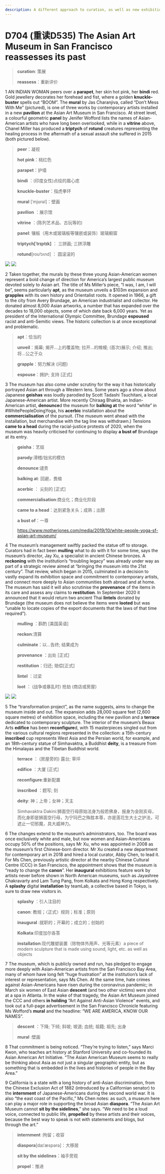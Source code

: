 ```yaml
---
description: A different approach to curation, as well as new exhibition spaces, will bring “the museum into the 21st century”
---
```


# D704 (重读D535) The Asian Art Museum in San Francisco reassesses its past
> **curation**: 策展
 > 
> **reassess**：重新评价
 > 

1 AN INDIAN WOMAN peers over a **parapet**, her skin hot pink, her **bindi** red. Gold jewellery decorates her forehead and fist, where a golden **knuckle-buster** spells out “BOOM”. The **mural** by Jas Charanjiva, called “Don’t Mess With Me” (pictured), is one of three works by contemporary artists installed in a new **pavilion** at the Asian Art Museum in San Francisco. At street level, a colourful geometric **panel** by Jenifer Wofford lists the names of Asian-American artists who have long been overlooked, while in a **vitrine** above, Chanel Miller has produced a **triptych** of **rotund** creatures representing the healing process in the aftermath of a sexual assault she suffered in 2015 (both pictured below).

> **peer**：凝视
>
> **hot pink**：桃红色
>
> **parapet**：护墙
>
> **bindi** ：(印度女性)点绘的眉心痣
>
> **knuckle-buster**：指虎拳环
>
> **mural** [ˈmjʊrəl]：壁画
>
> **pavilion** ：展示馆
>
> **vitrine** ：(陈列艺术品、古玩等的)
>
> **panel**: 镶板（用木或玻璃板等镶嵌或装饰）玻璃橱窗
>
> **triptych[ˈtrɪptɪk]** ： 三拼画; 三拼浮雕
>
> **rotund**[roʊˈtʌnd] ： 圆滚滚的
>

![](./img/boxcnZR0g3ivKE1oOKpvZ6qSi2g.png)
![](./img/boxcnlYdO9B9XmYXJ5XVXwRogxc.png)

2 Taken together, the murals by these three young Asian-American women represent a bold change of direction for America’s largest public museum devoted solely to Asian art. The title of Ms Miller’s piece, “I was, I am, I will be”, seems particularly **apt**, as the museum unveils a $103m expansion and **grapples** with its own history and Orientalist roots. It opened in 1966, a gift to the city from Avery Brundage, an American industrialist and collector. He donated almost 8,000 Asian artworks, a number that has expanded over the decades to 18,000 objects, some of which date back 6,000 years. Yet as president of the International Olympic Committee, Brundage **espoused** racist and anti-Semitic views. The historic collection is at once exceptional and problematic.

> **apt**：恰当的
>
> **unveil**：揭幕; 揭开…上的覆盖物; 拉开…的帷幔; (首次)展示; 介绍; 推出; 将…公之于众
>
> **grapple**：努力解决 (问题)
>
> **espouse**：拥护; 支持 [正式]
>

3 The museum has also come under scrutiny for the way it has historically portrayed Asian art through a Western lens. Some years ago a show about Japanese **geishas** was loudly parodied by Scott Tadashi Tsuchitani, a local Japanese-American artist. More recently Chiraag Bhakta, an Indian-American artist, **denounce**d the museum for **balking at** the word “white” in #WhitePeopleDoingYoga, his **acerbic** installation about the **commercialisation** of the pursuit. (The museum went ahead with the installation, but merchandise with the tag line was withdrawn.) Tensions **came to a head** during the racial-justice protests of 2020, when the museum was heavily criticised for continuing to display **a bust of** Brundage at its entry.

> **geisha**：艺妓
>
> **parody**:滑稽/拙劣的模仿
>
> **denounce**:谴责
>
> **balking at**: 回避，畏缩
>
> **acerbic** ： 尖刻的 [正式]
>
> **commercialisation**:商业化；商业化阶段
>
> **came to a head**：达到紧急关头；成熟；出脓
>
> **a bust of**：一尊
>
> https://www.motherjones.com/media/2019/10/white-people-yoga-sf-asian-art-museum/
>

4 The museum’s management swiftly packed the statue off to storage. Curators had in fact been **mulling** what to do with it for some time, says the museum’s director, Jay Xu, a specialist in ancient Chinese bronzes. A **reckoning** with the institution’s “troubling legacy” was already under way as part of a strategic review aimed at “bringing the museum into the 21st century”. That review, which began in 2015, culminated in a decision to vastly expand its exhibition space and commitment to contemporary artists, and connect more deeply to Asian communities both abroad and at home. The museum has said it will also scrutinise the **provenance** of the items in its care and assess any claims to **restitution**. In September 2020 it announced that it would return two ancient Thai **lintels** donated by Brundage (the museum does not believe the items were **looted** but was “unable to locate copies of the export documents that the laws of that time required”).

> **mulling** ：斟酌 [美国英语]
>
> **reckon**:清算
>
> **culminate**：以…告终; 结果成为
>
> **provenance** ：出处 [正式]
>
> **restitution**：归还; 赔偿[正式]
>
> **lintel** ：过梁
>
> **loot** ： (战争或暴乱时) 抢劫 (商店或房屋)
>

![](./img/boxcnsZhelfv9htuKS5ghXaGRHc.png)
![](./img/boxcnriHVUnRywqCQ8cm4QY1meh.png)

5 The “transformation project”, as the name suggests, aims to change the museum inside and out. The expansion adds 28,000 square feet (2,600 square metres) of exhibition space, including the new pavilion and a **terrace** dedicated to contemporary sculpture. The interior of the museum’s Beaux Arts **edifice** has been **reconfigure**d, with 15 masterpieces singled out from the various cultural regions represented in the collection: a 15th-century **inscribed** cup represents West Asia and the Persian world, for example, and an 18th-century statue of Simhavaktra, a Buddhist **deity**, is a treasure from the Himalayas and the Tibetan Buddhist world.

> **terrace** ： (房屋旁的) 露台; 草坪
>
> **edifice** ：大厦 [正式]
>
> **reconfigure**:重新配置
>
> **inscribed** ：题写; 刻
>
> **deity**: 神；上帝；女神；天主
>
> Simhavaktra Dakini:狮面空行母原始法身为般若佛身，报身为金刚亥母，而化身即是狮面空行母，为宁玛巴之殊胜本尊，亦是莲花生大士之护法，可遮止一切邪魔，具大威神力。
>

6 The changes extend to the museum’s administrators, too. The board was once exclusively white and male, but now women and Asian-Americans occupy 50% of the positions, says Mr Xu, who was appointed in 2008 as the museum’s first Chinese-born director. Mr Xu created a new department for contemporary art in 2018 and hired a local curator, Abby Chen, to lead it. For Ms Chen, previously artistic director at the nearby Chinese Cultural Centre (CCC) in San Francisco, the appointment shows that the museum is “ready to change the **canon**”. Her **inaugural** exhibitions feature work by artists never before shown in North American museums, such as Jayashree Chakravarty and Lam Tung Pang, from Kolkata and Hong Kong respectively. A **splashy** digital **installation** by teamLab, a collective based in Tokyo, is sure to draw new visitors in.

> **splashy** ：引人注目的
>
> **canon**: 教规；〈正式〉规则；标准；原则
>
> **inaugural** :就职的；开幕的；成立的；创始的
>
> **Kolkata**:印度加尔各答
>
> **installation**:现代雕塑装置（除物体外用声、光等元素）a piece of modern sculpture that is made using sound, light, etc. as well as objects
>

7 The museum, which is publicly owned and run, has pledged to engage more deeply with Asian-American artists from the San Francisco Bay Area, many of whom have long felt “huge frustration” at the institution’s lack of interest or representation, says Ms Chen. At the same time, hate crimes against Asian-Americans have risen during the coronavirus pandemic; in March six women of East Asian **descent** (and two other victims) were shot at a spa in Atlanta. In the wake of that tragedy, the Asian Art Museum joined the CCC and others **in holding** “Art Against Anti-Asian Violence” events, and took out a full-page advertisement in the San Francisco Chronicle featuring Ms Wofford’s **mural** and the headline: “WE ARE AMERICA, KNOW OUR NAMES”.

> **descent** ：下降; 下倾; 斜坡; 坡道; 血统; 祖籍; 祖先; 出身
>
> **mural** :壁画
>

8 That commitment is being noticed. “They’re trying to listen,” says Marci Kwon, who teaches art history at Stanford University and co-founded its Asian American Art Initiative. “The Asian American Museum seems to really be thinking about Asia as not just a singular geographic entity, but as something that is embedded in the lives and histories of people in the Bay Area.”

9 California is a state with a long history of anti-Asian discrimination, from the Chinese Exclusion Act of 1882 (introduced by a Californian senator) to the **internment** of Japanese-Americans during the second world war. It is also “the east coast of the Pacific,” Ms Chen notes: as such, a museum here can play a major role in supporting the broad Asian **diaspora**. “The Asian Art Museum cannot **sit by the sidelines**,” she says. “We need to be a loud voice, connected to public life, **propelled** by these artists and their voices, because the best way to speak is not with statements and blogs, but through the art.”

> **internment** :拘留；收容
>
> **diaspora**[daɪˈæspərə]：大移居
>
> **sit by the sidelines**：袖手旁观
>
> **propel**：推进
>

